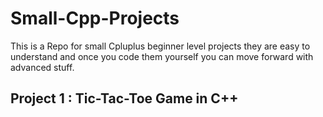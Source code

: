 # Small-Cpp-Projects

This is a Repo for small Cpluplus beginner level projects they are easy to understand and once you code them yourself you can move forward with advanced stuff.

## Project 1 : Tic-Tac-Toe Game in C++
